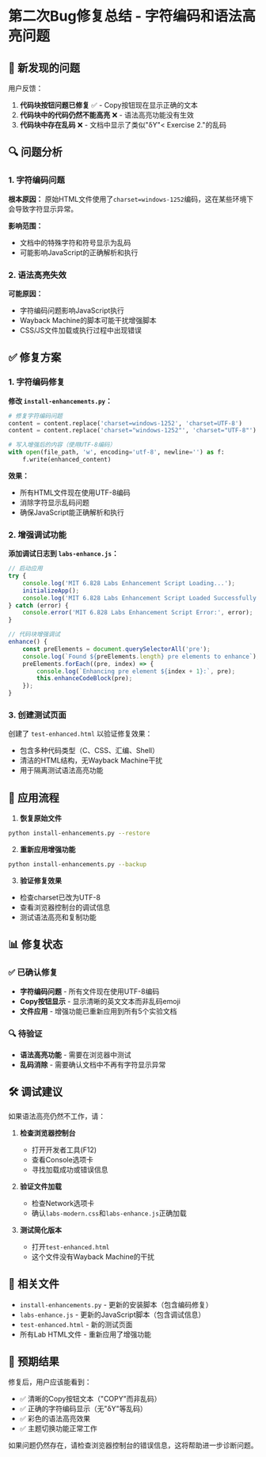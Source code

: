 # 第二次Bug修复总结 - 字符编码和语法高亮问题

## 🐛 新发现的问题

用户反馈：
1. **代码块按钮问题已修复** ✅ - Copy按钮现在显示正确的文本
2. **代码块中的代码仍然不能高亮** ❌ - 语法高亮功能没有生效
3. **代码块中存在乱码** ❌ - 文档中显示了类似"δΥ"< Exercise 2."的乱码

## 🔍 问题分析

### 1. 字符编码问题
**根本原因：** 原始HTML文件使用了`charset=windows-1252`编码，这在某些环境下会导致字符显示异常。

**影响范围：**
- 文档中的特殊字符和符号显示为乱码
- 可能影响JavaScript的正确解析和执行

### 2. 语法高亮失效
**可能原因：**
- 字符编码问题影响JavaScript执行
- Wayback Machine的脚本可能干扰增强脚本
- CSS/JS文件加载或执行过程中出现错误

## ✅ 修复方案

### 1. 字符编码修复

**修改 `install-enhancements.py`：**
```python
# 修复字符编码问题
content = content.replace('charset=windows-1252', 'charset=UTF-8')
content = content.replace('charset="windows-1252"', 'charset="UTF-8"')

# 写入增强后的内容（使用UTF-8编码）
with open(file_path, 'w', encoding='utf-8', newline='') as f:
    f.write(enhanced_content)
```

**效果：**
- 所有HTML文件现在使用UTF-8编码
- 消除字符显示乱码问题
- 确保JavaScript能正确解析和执行

### 2. 增强调试功能

**添加调试日志到 `labs-enhance.js`：**
```javascript
// 启动应用
try {
    console.log('MIT 6.828 Labs Enhancement Script Loading...');
    initializeApp();
    console.log('MIT 6.828 Labs Enhancement Script Loaded Successfully!');
} catch (error) {
    console.error('MIT 6.828 Labs Enhancement Script Error:', error);
}

// 代码块增强调试
enhance() {
    const preElements = document.querySelectorAll('pre');
    console.log(`Found ${preElements.length} pre elements to enhance`);
    preElements.forEach((pre, index) => {
        console.log(`Enhancing pre element ${index + 1}:`, pre);
        this.enhanceCodeBlock(pre);
    });
}
```

### 3. 创建测试页面

创建了 `test-enhanced.html` 以验证修复效果：
- 包含多种代码类型（C、CSS、汇编、Shell）
- 清洁的HTML结构，无Wayback Machine干扰
- 用于隔离测试语法高亮功能

## 🔄 应用流程

1. **恢复原始文件**
```bash
python install-enhancements.py --restore
```

2. **重新应用增强功能**
```bash
python install-enhancements.py --backup
```

3. **验证修复效果**
- 检查charset已改为UTF-8
- 查看浏览器控制台的调试信息
- 测试语法高亮和复制功能

## 📊 修复状态

### ✅ 已确认修复
- **字符编码问题** - 所有文件现在使用UTF-8编码
- **Copy按钮显示** - 显示清晰的英文文本而非乱码emoji
- **文件应用** - 增强功能已重新应用到所有5个实验文档

### 🔍 待验证
- **语法高亮功能** - 需要在浏览器中测试
- **乱码消除** - 需要确认文档中不再有字符显示异常

## 🛠️ 调试建议

如果语法高亮仍然不工作，请：

1. **检查浏览器控制台**
   - 打开开发者工具(F12)
   - 查看Console选项卡
   - 寻找加载成功或错误信息

2. **验证文件加载**
   - 检查Network选项卡
   - 确认`labs-modern.css`和`labs-enhance.js`正确加载

3. **测试简化版本**
   - 打开`test-enhanced.html`
   - 这个文件没有Wayback Machine的干扰

## 📁 相关文件

- `install-enhancements.py` - 更新的安装脚本（包含编码修复）
- `labs-enhance.js` - 更新的JavaScript脚本（包含调试信息）
- `test-enhanced.html` - 新的测试页面
- 所有Lab HTML文件 - 重新应用了增强功能

## 🎯 预期结果

修复后，用户应该能看到：
- ✅ 清晰的Copy按钮文本（"COPY"而非乱码）
- ✅ 正确的字符编码显示（无"δΥ"等乱码）
- ✅ 彩色的语法高亮效果
- ✅ 主题切换功能正常工作

如果问题仍然存在，请检查浏览器控制台的错误信息，这将帮助进一步诊断问题。

